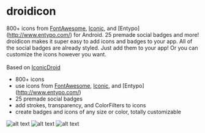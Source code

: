 droidicon
=========
800+ icons from [FontAwesome](http://fontawesome.io/), [Iconic](https://useiconic.com/open/), and [Entypo] (http://www.entypo.com/) for Android. 25 premade social badges and more! droidicon makes it super easy to add icons and badges to your app. All of the social badges are already styled. Just add them to your app! Or you can customize the icons however you want.
<br>
<br>
Based on [IconicDroid](https://github.com/atermenji/IconicDroid)

* 800+ icons
* use icons from [FontAwesome](http://fontawesome.io/), [Iconic](https://useiconic.com/open/), and [Entypo] (http://www.entypo.com/)
* 25 premade social badges
* add strokes, transparency, and ColorFilters to icons
* create badges and icons of any size or color, totally customizable

![alt text](https://github.com/theDazzler/droidicon/blob/master/screenshots/screen1_framed.png)
![alt text](https://github.com/theDazzler/droidicon/blob/master/screenshots/screen2_framed.png)
![alt text](https://github.com/theDazzler/droidicon/blob/master/screenshots/screen3_framed.png)
